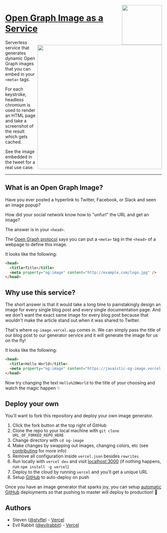 <a href="https://vercel.com/new/git/external?repository-url=https%3A%2F%2Fgithub.com%2Fuiuxarghya%2Fogiaas&project-name=ogiaas&repository-name=ogiaas&redirect-url=https%3A%2F%2Fgithub.com%2Fuiuxarghya%2Fogiaas&demo-title=OGIaaS&demo-description=Open%20Graph%20Image%20as%20a%20Service%20-%20Generate%20cards%20for%20Twitter%2C%20Facebook%2C%20Slack%2C%20etc&demo-url=https%3A%2F%2Fogiaas.vercel.app%2F&demo-image=https%3A%2F%2Fraw.githubusercontent.com%2Fuiuxarghya%2Fogiaas%2Fmain%2F.github%2Fdemo.png"><img width="128" src="https://vercel.com/button" align="right"></a>

# [Open Graph Image as a Service](https://javaistic-og-image.vercel.app/)

<a href="https://twitter.com/vercel">
    <img align="right" src="https://javaistic-og-image.vercel.app/**OG%20Image**.png?theme=light&md=1&fontSize=100px&images=https%3A%2F%2Fjavaistic-assets.vercel.app%2Flogo%2Fjavaistic-logo-main.svg"  width="400" />
</a>

Serverless service that generates dynamic Open Graph images that you can embed in your `<meta>` tags.

For each keystroke, headless chromium is used to render an HTML page and take a screenshot of the result which gets cached.

See the image embedded in the tweet for a real use case.


--- 

## What is an Open Graph Image?


Have you ever posted a hyperlink to Twitter, Facebook, or Slack and seen an image popup?

How did your social network know how to "unfurl" the URL and get an image?

The answer is in your `<head>`.

The [Open Graph protocol](http://ogp.me) says you can put a `<meta>` tag in the `<head>` of a webpage to define this image.

It looks like the following:

```html
<head>
  <title>Title</title>
  <meta property="og:image" content="http://example.com/logo.jpg" />
</head>
```

## Why use this service?

The short answer is that it would take a long time to painstakingly design an image for every single blog post and every single documentation page. And we don't want the exact same image for every blog post because that wouldn't make the article stand out when it was shared to Twitter. 

That's where `og-image.vercel.app` comes in. We can simply pass the title of our blog post to our generator service and it will generate the image for us on the fly!

It looks like the following:

```html
<head>
  <title>Hello World</title>
  <meta property="og:image" content="https://javaistic-og-image.vercel.app/Hello%20World.png" />
</head>
```

Now try changing the text `Hello%20World` to the title of your choosing and watch the magic happen ✨

## Deploy your own

You'll want to fork this repository and deploy your own image generator.

1. Click the fork button at the top right of GitHub
2. Clone the repo to your local machine with `git clone URL_OF_FORKED_REPO_HERE`
3. Change directory with `cd og-image`
4. Make changes by swapping out images, changing colors, etc (see [contributing](https://github.com/vercel/og-image/blob/main/CONTRIBUTING.md) for more info)
5. Remove all configuration inside `vercel.json` besides `rewrites`
6. Run locally with `vercel dev` and visit [localhost:3000](http://localhost:3000)  (if nothing happens, run `npm install -g vercel`)
7. Deploy to the cloud by running `vercel` and you'll get a unique URL
8. Setup [GitHub](https://vercel.com/github) to auto-deploy on push

Once you have an image generator that sparks joy, you can setup [automatic GitHub](https://vercel.com/github) deployments so that pushing to master will deploy to production! 🚀

## Authors
- Steven ([@styfle](https://twitter.com/styfle)) - [Vercel](https://vercel.com)
- Evil Rabbit ([@evilrabbit](https://twitter.com/evilrabbit_)) - [Vercel](https://vercel.com)
